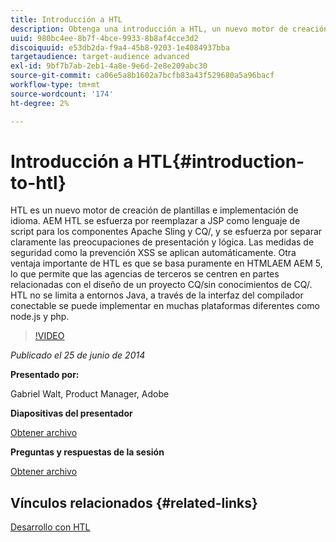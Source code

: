 ```yaml
---
title: Introducción a HTL
description: Obtenga una introducción a HTL, un nuevo motor de creación de plantillas e implementación de idiomas. AEM HTL se esfuerza por reemplazar a JSP como lenguaje de script para los componentes Apache Sling y CQ/, y se esfuerza por separar claramente las preocupaciones de presentación y lógica.
uuid: 980bc4ee-8b7f-4bce-9933-8b8af4cce3d2
discoiquuid: e53db2da-f9a4-45b8-9203-1e4084937bba
targetaudience: target-audience advanced
exl-id: 9bf7b7ab-2eb1-4a8e-9e6d-2e8e209abc30
source-git-commit: ca06e5a8b1602a7bcfb83a43f529680a5a96bacf
workflow-type: tm+mt
source-wordcount: '174'
ht-degree: 2%

---
```


# Introducción a HTL{#introduction-to-htl}

HTL es un nuevo motor de creación de plantillas e implementación de idioma. AEM HTL se esfuerza por reemplazar a JSP como lenguaje de script para los componentes Apache Sling y CQ/, y se esfuerza por separar claramente las preocupaciones de presentación y lógica. Las medidas de seguridad como la prevención XSS se aplican automáticamente. Otra ventaja importante de HTL es que se basa puramente en HTMLAEM AEM 5, lo que permite que las agencias de terceros se centren en partes relacionadas con el diseño de un proyecto CQ/sin conocimientos de CQ/. HTL no se limita a entornos Java, a través de la interfaz del compilador conectable se puede implementar en muchas plataformas diferentes como node.js y php.

>[!VIDEO](https://video.tv.adobe.com/v/19504/?quality=9)

*Publicado el 25 de junio de 2014*

**Presentado por:**

Gabriel Walt, Product Manager, Adobe

**Diapositivas del presentador**

[Obtener archivo](assets/sightly-component-development.pdf)

**Preguntas y respuestas de la sesión**

[Obtener archivo](assets/introduction-to-sightly-q-as.pdf)

## Vínculos relacionados {#related-links}

[Desarrollo con HTL](https://docs.adobe.com/docs/en/htl/overview.html?wcmmode=disabled)

<!--
[Get back to the Overview](https://helpx.adobe.com/experience-manager/kt/eseminars/gems/aem-index.html)
-->
